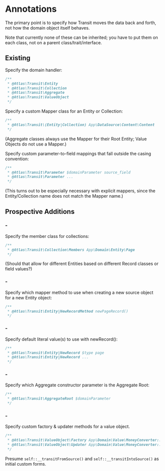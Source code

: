 # Annotations

The primary point is to specify how Transit moves the data back and forth, not
how the domain object itself behaves.

Note that currently none of these can be inherited; you have to put them on each
class, not on a parent class/trait/interface.

## Existing

Specify the domain handler:

```php
/**
 * @Atlas\Transit\Entity
 * @Atlas\Transit\Collection
 * @Atlas\Transit\Aggregate
 * @Atlas\Transit\ValueObject
 */
```

Specify a custom Mapper class for an Entity or Collection:

```php
/**
 * @Atlas\Transit\(Entity|Collection) App\DataSource\Content\Content
 */
```

(Aggregate classes always use the Mapper for their Root Entity; Value Objects
do not use a Mapper.)

Specify custom parameter-to-field mappings that fall outside the casing
convention:

```php
/**
 * @Atlas\Transit\Parameter $domainParameter source_field
 * @Atlas\Transit\Parameter ...
 */
```

(This turns out to be especially necessary with explicit mappers, since the
Entity/Collection name does not match the Mapper name.)

## Prospective Additions

### -

Specify the member class for collections:

```php
/**
 * @Atlas\Transit\Collection\Members App\Domain\Entity\Page
 */
```

(Should that allow for different Entities based on different Record classes or
field values?)

### -

Specify which mapper method to use when creating a new source object for a new
Entity object:

```php
/**
 * @Atlas\Transit\Entity|NewRecordMethod newPageRecord()
 */
```

### -

Specify default literal value(s) to use with newRecord():

```php
/**
 * @Atlas\Transit\Entity|NewRecord $type page
 * @Atlas\Transit\Entity|NewRecord ...
 */
```

### -

Specify which Aggregate constructor parameter is the Aggregate Root:

```php
/**
 * @Atlas\Transit\AggregateRoot $domainParameter
 */
```

### -

Specify custom factory & updater methods for a value object.

```php
/**
 * @Atlas\Transit\ValueObject\Factory App\Domain\Value\MoneyConverter::fromSource()
 * @Atlas\Transit\ValueObject\Updater App\Domain\Value\MoneyConverter::intoSource()
 */
```

Presume `self::__transitFromSource()` and `self::__transitIntoSource()` as
initial custom forms.

